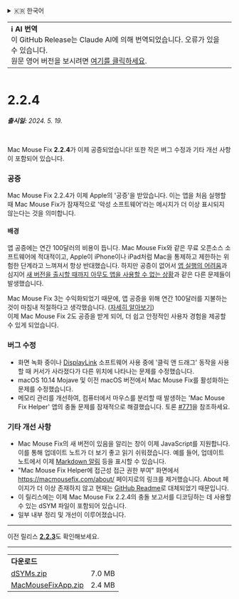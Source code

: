 <details>
<summary>🇰🇷 한국어</summary>

[🇬🇧 English (GitHub)](https://github.com/noah-nuebling/mac-mouse-fix/releases/tag/2.2.4)\
[🇦🇩 Català](https://redirect.macmousefix.com/?target=mmf-release&tag=2.2.4&locale=ca)\
[🇩🇪 Deutsch](https://redirect.macmousefix.com/?target=mmf-release&tag=2.2.4&locale=de)\
[🇪🇸 Español](https://redirect.macmousefix.com/?target=mmf-release&tag=2.2.4&locale=es)\
[🇫🇷 Français](https://redirect.macmousefix.com/?target=mmf-release&tag=2.2.4&locale=fr)\
[🇮🇩 Indonesia](https://redirect.macmousefix.com/?target=mmf-release&tag=2.2.4&locale=id)\
[🇮🇹 Italiano](https://redirect.macmousefix.com/?target=mmf-release&tag=2.2.4&locale=it)\
[🇭🇺 Magyar](https://redirect.macmousefix.com/?target=mmf-release&tag=2.2.4&locale=hu)\
[🇳🇱 Nederlands](https://redirect.macmousefix.com/?target=mmf-release&tag=2.2.4&locale=nl)\
[🇵🇱 Polski](https://redirect.macmousefix.com/?target=mmf-release&tag=2.2.4&locale=pl)\
[🇧🇷 Português (Brasil)](https://redirect.macmousefix.com/?target=mmf-release&tag=2.2.4&locale=pt-BR)\
[🇵🇹 Português (Portugal)](https://redirect.macmousefix.com/?target=mmf-release&tag=2.2.4&locale=pt-PT)\
[🇷🇴 Română](https://redirect.macmousefix.com/?target=mmf-release&tag=2.2.4&locale=ro)\
[🇸🇪 Svenska](https://redirect.macmousefix.com/?target=mmf-release&tag=2.2.4&locale=sv)\
[🇻🇳 Tiếng Việt](https://redirect.macmousefix.com/?target=mmf-release&tag=2.2.4&locale=vi)\
[🇹🇷 Türkçe](https://redirect.macmousefix.com/?target=mmf-release&tag=2.2.4&locale=tr)\
[🇨🇿 Čeština](https://redirect.macmousefix.com/?target=mmf-release&tag=2.2.4&locale=cs)\
[🇬🇷 Ελληνικά](https://redirect.macmousefix.com/?target=mmf-release&tag=2.2.4&locale=el)\
[🇷🇺 Русский](https://redirect.macmousefix.com/?target=mmf-release&tag=2.2.4&locale=ru)\
[🇺🇦 Українська](https://redirect.macmousefix.com/?target=mmf-release&tag=2.2.4&locale=uk)\
[🇮🇱 עברית](https://redirect.macmousefix.com/?target=mmf-release&tag=2.2.4&locale=he)\
[🇸🇦 العربية](https://redirect.macmousefix.com/?target=mmf-release&tag=2.2.4&locale=ar)\
[🇮🇳 हिन्दी](https://redirect.macmousefix.com/?target=mmf-release&tag=2.2.4&locale=hi)\
[🇹🇭 ไทย](https://redirect.macmousefix.com/?target=mmf-release&tag=2.2.4&locale=th)\
[🇨🇳 中文 (简体)](https://redirect.macmousefix.com/?target=mmf-release&tag=2.2.4&locale=zh-Hans)\
[🇨🇳 中文 (繁體)](https://redirect.macmousefix.com/?target=mmf-release&tag=2.2.4&locale=zh-Hant)\
[🇭🇰 中文（香港)](https://redirect.macmousefix.com/?target=mmf-release&tag=2.2.4&locale=zh-HK)\
[🇯🇵 日本語](https://redirect.macmousefix.com/?target=mmf-release&tag=2.2.4&locale=ja)\
**🇰🇷 한국어**\
[Help translate Mac Mouse Fix to different languages!](https://github.com/noah-nuebling/mac-mouse-fix/discussions/731)
</details>
<table align=><td>
<b>ℹ️ AI 번역</b><br>
이 GitHub Release는 Claude AI에 의해 번역되었습니다. 오류가 있을 수 있습니다.<br>
원문 영어 버전을 보시려면 <a href="https://github.com/noah-nuebling/mac-mouse-fix/releases/tag/2.2.4">여기를 클릭하세요</a>.
</td></table>

<table></table>

# 2.2.4
***출시일:** 2024. 5. 19.*

<br>

Mac Mouse Fix **2.2.4**가 이제 공증되었습니다! 또한 작은 버그 수정과 기타 개선 사항이 포함되어 있습니다.

### **공증**

Mac Mouse Fix 2.2.4가 이제 Apple의 '공증'을 받았습니다. 이는 앱을 처음 실행할 때 Mac Mouse Fix가 잠재적으로 '악성 소프트웨어'라는 메시지가 더 이상 표시되지 않는다는 것을 의미합니다.

#### 배경

앱 공증에는 연간 100달러의 비용이 듭니다. Mac Mouse Fix와 같은 무료 오픈소스 소프트웨어에 적대적이고, Apple이 iPhone이나 iPad처럼 Mac을 통제하고 제한하는 위험한 단계라고 느껴져서 항상 반대했습니다. 하지만 공증이 없어서 [앱 실행의 어려움](https://github.com/noah-nuebling/mac-mouse-fix/discussions/114)과 심지어 [새 버전을 출시할 때까지 아무도 앱을 사용할 수 없는 상황](https://github.com/noah-nuebling/mac-mouse-fix/issues/95)과 같은 다른 문제들이 발생했습니다.

Mac Mouse Fix 3는 수익화되었기 때문에, 앱 공증을 위해 연간 100달러를 지불하는 것이 마침내 적절하다고 생각했습니다. ([자세히 알아보기](https://redirect.macmousefix.com/?target=mmf-release&tag=3.0.0&locale=ko)) \
이제 Mac Mouse Fix 2도 공증을 받게 되어, 더 쉽고 안정적인 사용자 경험을 제공할 수 있게 되었습니다.

### **버그 수정**

- 화면 녹화 중이나 [DisplayLink](https://www.synaptics.com/products/displaylink-graphics) 소프트웨어 사용 중에 '클릭 앤 드래그' 동작을 사용할 때 커서가 사라졌다가 다른 위치에 나타나는 문제를 수정했습니다.
- macOS 10.14 Mojave 및 이전 macOS 버전에서 Mac Mouse Fix를 활성화하는 문제를 수정했습니다.
- 메모리 관리를 개선하여, 컴퓨터에서 마우스를 분리할 때 발생하는 'Mac Mouse Fix Helper' 앱의 충돌 문제를 잠재적으로 해결했습니다. 토론 [#771](https://github.com/noah-nuebling/mac-mouse-fix/discussions/771)을 참조하세요.

### **기타 개선 사항**

- Mac Mouse Fix의 새 버전이 있음을 알리는 창이 이제 JavaScript를 지원합니다. 이를 통해 업데이트 노트가 더 보기 좋고 읽기 쉬워졌습니다. 예를 들어, 업데이트 노트에서 이제 [Markdown 알림](https://github.com/orgs/community/discussions/16925) 등을 표시할 수 있습니다.
- "Mac Mouse Fix Helper에 접근성 접근 권한 부여" 화면에서 https://macmousefix.com/about/ 페이지로의 링크를 제거했습니다. About 페이지가 더 이상 존재하지 않고 현재는 [GitHub Readme](https://github.com/noah-nuebling/mac-mouse-fix)로 대체되었기 때문입니다.
- 이 릴리스에는 이제 Mac Mouse Fix 2.2.4의 충돌 보고서를 디코딩하는 데 사용할 수 있는 dSYM 파일이 포함되어 있습니다.
- 일부 내부 정리 및 개선이 이루어졌습니다.

---

이전 릴리스 [**2.2.3**](https://redirect.macmousefix.com/?target=mmf-release&tag=2.2.3&locale=ko)도 확인해보세요.

---

<table align="start">
<tr>
    <td colspan=2>
        <b>다운로드</b>
    </td>
</tr>
<tr>
    <td><a href="https://github.com/noah-nuebling/mac-mouse-fix/releases/download/2.2.4/dSYMs.zip">dSYMs.zip</a></td>
    <td>7.0 MB</td>
</tr>
<tr>
    <td><a href="https://github.com/noah-nuebling/mac-mouse-fix/releases/download/2.2.4/MacMouseFixApp.zip">MacMouseFixApp.zip</a></td>
    <td>2.4 MB</td>
</tr>
</table>